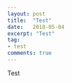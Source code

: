 ```yaml
---
layout: post
title:  "Test"
date:   2018-05-04
excerpt: "Test"
tag:
- test
comments: true
---
```


Test
